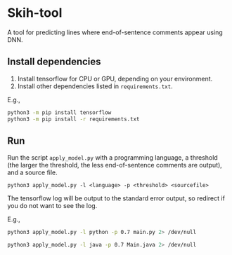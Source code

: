# Skih-tool

A tool for predicting lines where end-of-sentence comments appear using DNN.

## Install dependencies

1. Install tensorflow for CPU or GPU, depending on your environment.
2. Install other dependencies listed in `requirements.txt`.

E.g., 

```sh
python3 -m pip install tensorflow
python3 -m pip install -r requirements.txt
```

## Run

Run the script `apply_model.py` with a programming language, a threshold (the larger the threshold, the less end-of-sentence comments are output), and a source file.

```
python3 apply_model.py -l <language> -p <threshold> <sourcefile>
```

The tensorflow log will be output to the standard error output, so redirect if you do not want to see the log.

E.g.,

```sh
python3 apply_model.py -l python -p 0.7 main.py 2> /dev/null
```

```sh
python3 apply_model.py -l java -p 0.7 Main.java 2> /dev/null
```
